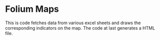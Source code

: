  # Folium Maps
 This is code fetches data from various excel sheets and draws the corresponding indicators on the map. The code at last generates a HTML file. 
